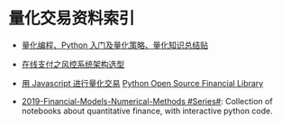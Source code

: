 # 量化交易资料索引

- [量化编程、Python 入门及量化策略、量化知识总结贴](https://xueqiu.com/7381621247/64925383)

- [在线支付之风控系统架构选型](http://www.infoq.com/cn/articles/risk-management-analysis-system)

- [用 Javascript 进行量化交易](https://github.com/zeropool/botvs) [Python Open Source Financial Library ](https://github.com/thalesians/pythalesians)

- [2019-Financial-Models-Numerical-Methods #Series#](https://github.com/cantaro86/Financial-Models-Numerical-Methods): Collection of notebooks about quantitative finance, with interactive python code.
